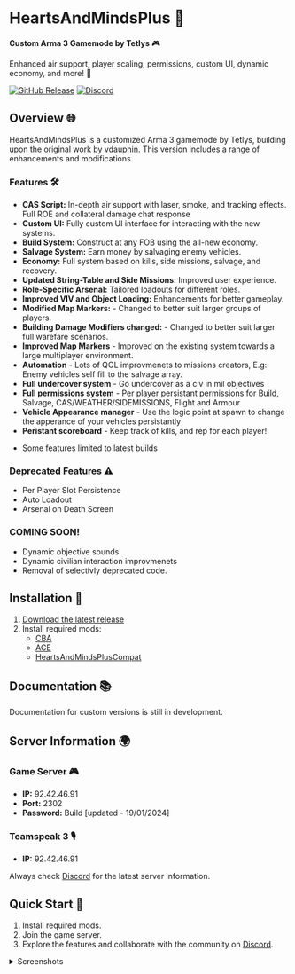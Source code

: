 # HeartsAndMindsPlus 🚀

**Custom Arma 3 Gamemode by Tetlys** 🎮

Enhanced air support, player scaling, permissions, custom UI, dynamic economy, and more! 🌟

[![GitHub Release](https://img.shields.io/github/v/release/Tetlys/HeartsAndMindsPlus?include_prereleases&color=success)](https://github.com/Tetlys/HeartsAndMindsPlus/releases/tag/Beta1.0)
[![Discord](https://img.shields.io/discord/1234567890?label=Discord&logo=discord&color=blue)](https://discord.gg/4DdMKvJjMa)

## Overview 🌐

HeartsAndMindsPlus is a customized Arma 3 gamemode by Tetlys, building upon the original work by [vdauphin](https://vdauphin.github.io/HeartsAndMinds/). This version includes a range of enhancements and modifications.

### Features 🛠️

- **CAS Script:** In-depth air support with laser, smoke, and tracking effects. Full ROE and collateral damage chat response
- **Custom UI:** Fully custom UI interface for interacting with the new systems.
- **Build System:** Construct at any FOB using the all-new economy.
- **Salvage System:** Earn money by salvaging enemy vehicles.
- **Economy:** Full system based on kills, side missions, salvage, and recovery.
- **Updated String-Table and Side Missions:** Improved user experience.
- **Role-Specific Arsenal:** Tailored loadouts for different roles.
- **Improved VIV and Object Loading:** Enhancements for better gameplay.
- **Modified Map Markers:** - Changed to better suit larger groups of players.
- **Building Damage Modifiers changed:** - Changed to better suit larger full warefare scenarios. 
- **Improved Map Markers** - Improved on the existing system towards a large multiplayer environment.
- **Automation** - Lots of QOL improvmenets to missions creators, E.g: Enemy vehicles self fill to the salvage array.
- **Full undercover system** - Go undercover as a civ in mil objectives
- **Full permissions system** - Per player persistant permissions for Build, Salvage, CAS/WEATHER/SIDEMISSIONS, Flight and Armour
- **Vehicle Appearance manager** - Use the logic point at spawn to change the apperance of your vehicles persistantly
- **Peristant scoreboard** - Keep track of kills, and rep for each player!

* Some features limited to latest builds

### Deprecated Features ⚠️

- Per Player Slot Persistence
- Auto Loadout
- Arsenal on Death Screen


### COMING SOON!

- Dynamic objective sounds
- Dynamic civilian interaction improvmenets
- Removal of selectivly deprecated code.

## Installation 🚀

1. [Download the latest release](https://github.com/Tetlys/HeartsAndMindsPlus/releases/tag/Beta2.0)
2. Install required mods:
   - [CBA](https://steamcommunity.com/sharedfiles/filedetails/?id=450814997)
   - [ACE](https://steamcommunity.com/sharedfiles/filedetails/?id=463939057)
   - [HeartsAndMindsPlusCompat](https://steamcommunity.com/sharedfiles/filedetails/?id=3071188942)

## Documentation 📚

Documentation for custom versions is still in development.

## Server Information 🌍

### Game Server 🎮

- **IP:** 92.42.46.91
- **Port:** 2302
- **Password:** Build  [updated - 19/01/2024]

### Teamspeak 3 🎙️

- **IP:** 92.42.46.91

Always check [Discord](https://discord.gg/4DdMKvJjMa) for the latest server information.

## Quick Start 🚀

1. Install required mods.
2. Join the game server.
3. Explore the features and collaborate with the community on [Discord](https://discord.gg/4DdMKvJjMa).

<details>
  <summary>Screenshots</summary>
  
  <!-- Add your image links or attachments here -->
  ![Buy Menu](link-to-image1.png)
  ![Salvage Menu](link-to-image2.png)
  ![Role Arsenal](link-to-image3.png)
  <!-- You can add more images as needed -->
</details>
